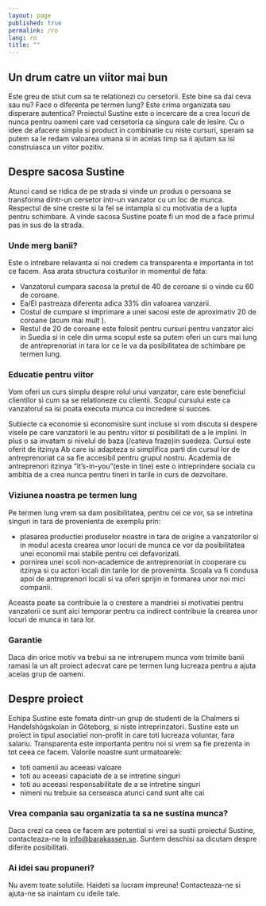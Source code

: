```yaml
---
layout: page
published: true
permalink: /ro
lang: ro
title: ""
---
```


## Un drum catre un viitor mai bun
Este greu de stiut cum sa te relationezi cu cersetorii. Este bine sa dai ceva sau nu? Face o diferenta pe termen lung? Este crima organizata sau disperare autentica? Proiectul Sustine este o incercare de a crea locuri de nunca pentru oameni care vad cersetoria ca singura cale de iesire. Cu o idee de afacere simpla si product in combinatie cu niste cursuri, speram sa putem sa le redam valoarea umana si in acelas timp sa ii ajutam sa isi construiasca un viitor pozitiv.


## Despre sacosa Sustine
Atunci cand se ridica de pe strada si vinde un produs o persoana se transforma dintr-un cersetor intr-un vanzator cu un loc de munca. Respectul de sine creste si la fel se intampla si cu motivatia de a lupta pentru schimbare. A vinde sacosa Sustine poate fi un mod de a face primul pas in sus de la strada.


### Unde merg banii?
Este o intrebare relavanta si noi credem ca transparenta e importanta in tot ce facem. Asa arata structura costurilor in momentul de fata:

 - Vanzatorul cumpara sacosa la pretul de 40 de coroane si o vinde cu 60 de coroane.
- Ea/El pastreaza diferenta adica 33% din valoarea vanzarii.
- Costul de cumpare si imprimare a unei sacosi este de aproximativ 20 de coroane (acum mai mult ).
- Restul de 20 de coroane este folosit pentru cursuri pentru vanzator aici in Suedia si in cele din urma scopul este sa putem oferi un curs mai lung de antreprenoriat in tara lor ce le va da posibilitatea de schimbare pe termen lung.


### Educatie pentru viitor
Vom oferi un curs simplu despre rolul unui vanzator, care este beneficiul clientilor si cum sa se relationeze cu clientii. Scopul cursului este ca vanzatorul sa isi poata executa munca cu incredere si succes.


Subiecte ca economie si economisire sunt incluse si vom discuta si despere visele pe care vanzatorii le au pentru viitor si posibilitati de a le implini. In plus o sa invatam si nivelul de baza (/cateva fraze)in suedeza. Cursul este oferit de itzinya Ab care isi adapteza si simplifica parti din cursul lor de antreprenoriat ca sa fie accesibil pentru grupul nostru. Academia de antreprenori itzinya “it’s-in-you”(este in tine) este o intreprindere sociala cu ambitia de a crea nunca pentru tineri in tarile in curs de dezvoltare.


### Viziunea noastra pe termen lung
Pe termen lung vrem sa dam posibilitatea, pentru cei ce vor, sa se intretina singuri in tara de provenienta de exemplu prin:

- plasarea productiei produselor noastre in tara de origine a vanzatorilor si in modul acesta crearea unor locuri de munca ce vor da posibilitatea unei economii mai stabile pentru cei defavorizati.
- pornirea unei scoli non-academice de antreprenoriat in cooperare cu itzinya si cu actori locali din tarile lor de proveninta. Scoala va fi condusa apoi de antreprenori locali si va oferi sprijin in formarea unor noi mici companii.


Aceasta poate sa contribuie la o crestere a mandriei si motivatiei pentru vanzatorii ce sunt aici temporar pentru ca indirect contribuie la crearea unor locuri de munca in tara lor.


### Garantie
Daca din orice motiv va trebui sa ne intrerupem munca vom trimite banii ramasi la un alt proiect adecvat care pe termen lung lucreaza pentru a ajuta acelas grup de oameni.


## Despre proiect
Echipa Sustine este fomata dintr-un grup de studenti de la Chalmers si Handelshögskolan in Göteborg, si niste intreprinzatori. Sustine este un proiect in tipul asociatiei non-profit in care toti lucreaza voluntar, fara salariu. Transparenta este importanta pentru noi si vrem sa fie prezenta in tot ceea ce facem. Valorile noastre sunt urmatoarele:

- toti oamenii au aceeasi valoare
- toti au aceeasi capaciate de a se intretine singuri
- toti au aceeasi responsabilitate de a se intretine singuri
- nimeni nu trebuie sa cerseasca atunci cand sunt alte cai


### Vrea compania sau organizatia ta sa ne sustina munca?
Daca crezi ca ceea ce facem are potential si vrei sa sustii proiectul Sustine, contacteaza-ne la info@barakassen.se. Suntem deschisi sa dicutam despre diferite posibilitati.


### Ai idei sau propuneri?
Nu avem toate solutiile. Haideti sa lucram impreuna! Contacteaza-ne si ajuta-ne sa inaintam cu ideile tale.

